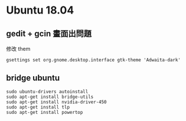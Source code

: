# Ubuntu 18.04
## gedit + gcin 畫面出問題

修改 them

    gsettings set org.gnome.desktop.interface gtk-theme 'Adwaita-dark'

## bridge ubuntu
    sudo ubuntu-drivers autoinstall
    sudo apt-get install bridge-utils
    sudo apt-get install nvidia-driver-450
    sudo apt-get install tlp
    sudo apt-get install powertop
